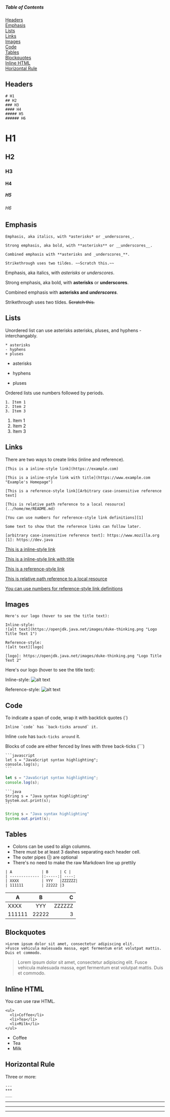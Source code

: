 ##### Table of Contents  
[Headers](#headers)  
[Emphasis](#emphasis)  
[Lists](#lists)  
[Links](#links)  
[Images](#images)  
[Code](#code)  
[Tables](#tables)  
[Blockquotes](#blockquotes)  
[Inline HTML](#html)  
[Horizontal Rule](#hr)  

## Headers

```no-highlight
# H1
## H2
### H3
#### H4
##### H5
###### H6
```

# H1
## H2
### H3
#### H4
##### H5
###### H6

## Emphasis

```no-highlight
Emphasis, aka italics, with *asterisks* or _underscores_.

Strong emphasis, aka bold, with **asterisks** or __underscores__.

Combined emphasis with **asterisks and _underscores_**.

Strikethrough uses two tildes. ~~Scratch this.~~
```

Emphasis, aka italics, with *asterisks* or _underscores_.

Strong emphasis, aka bold, with **asterisks** or __underscores__.

Combined emphasis with **asterisks and _underscores_**.

Strikethrough uses two tildes. ~~Scratch this.~~

## Lists

Unordered list can use asterisks asterisks, pluses, and hyphens - interchangably.

```no-highlight
* asterisks
- hyphens
+ pluses
```
* asterisks
- hyphens
+ pluses

Ordered lists use numbers followed by periods.

```no-highlight
1. Item 1
2. Item 2
3. Item 3
```
1. Item 1
2. Item 2
3. Item 3

## Links

There are two ways to create links (inline and reference).

```no-highlight
[This is a inline-style link](https://example.com)

[This is a inline-style link with title](https://www.example.com "Example's Homepage")

[This is a reference-style link][Arbitrary case-insensitive reference text]

[This is relative path reference to a local resource](../home/me/README.md)

[You can use numbers for reference-style link definitions][1]

Some text to show that the reference links can follow later.

[arbitrary case-insensitive reference text]: https://www.mozilla.org
[1]: https://dev.java
```

[This is a inline-style link](https://example.com)

[This is a inline-style link with title](https://www.example.com "Example's Homepage")

[This is a reference-style link][Arbitrary case-insensitive reference text]

[This is relative path reference to a local resource](../home/me/README.md)

[You can use numbers for reference-style link definitions][1]

[arbitrary case-insensitive reference text]: https://www.mozilla.org
[1]: https://dev.java

## Images

```no-highlight
Here's our logo (hover to see the title text):

Inline-style: 
![alt text](https://openjdk.java.net/images/duke-thinking.png "Logo Title Text 1")

Reference-style: 
![alt text][logo]

[logo]: https://openjdk.java.net/images/duke-thinking.png "Logo Title Text 2"
```

Here's our logo (hover to see the title text):

Inline-style: 
![alt text](https://openjdk.java.net/images/duke-thinking.png "Logo Title Text 1")

Reference-style: 
![alt text][logo]

[logo]: https://openjdk.java.net/images/duke-thinking.png "Logo Title Text 2"

## Code 

To indicate a span of code, wrap it with backtick quotes (`)

```no-highlight
Inline `code` has `back-ticks around` it.
```

Inline `code` has `back-ticks around` it.

Blocks of code are either fenced by lines with three back-ticks (```)

<pre lang="no-highlight"><code>```javascript
let s = "JavaScript syntax highlighting";
console.log(s);
```</code></pre>

```javascript
let s = "JavaScript syntax highlighting";
console.log(s);
```

<pre lang="no-highlight"><code>```java
String s = "Java syntax highlighting"
System.out.print(s);
```</code></pre>

```java
String s = "Java syntax highlighting"
System.out.print(s);
```

## Tables

* Colons can be used to align columns.
* There must be at least 3 dashes separating each header cell. 
* The outer pipes (|) are optional
* There's no need to make the raw Markdown line up prettily

```no-highlight
| A             | B     | C |
| ------------- |:-----:| ----:
| XXXX          | YYY   |ZZZZZZ|
| 111111        | 22222 |3
```

| A             | B     | C |
| ------------- |:-----:| ----:|
| XXXX          | YYY   |ZZZZZZ|
| 111111        | 22222 |3|

## Blockquotes

```no-highlight
>Lorem ipsum dolor sit amet, consectetur adipiscing elit. 
>Fusce vehicula malesuada massa, eget fermentum erat volutpat mattis. Duis et commodo.
```
>Lorem ipsum dolor sit amet, consectetur adipiscing elit. 
>Fusce vehicula malesuada massa, eget fermentum erat volutpat mattis. Duis et commodo.

## Inline HTML

You can use raw HTML.

```no-highlight
<ul>
  <li>Coffee</li>
  <li>Tea</li>
  <li>Milk</li>
</ul>
```

<ul>
  <li>Coffee</li>
  <li>Tea</li>
  <li>Milk</li>
</ul>


## Horizontal Rule

Three or more:

```
---
***
___
```
---
***
___